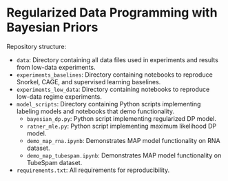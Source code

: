 # Regularized Data Programming with Bayesian Priors

Repository structure:

- `data`: Directory containing all data files used in experiments and results from low-data experiments.
- `experiments_baselines`: Directory containing notebooks to reproduce Snorkel, CAGE, and supervised learning baselines.
- `experiments_low_data`: Directory containing notebooks to reproduce low-data regime experiments.
- `model_scripts`: Directory containing Python scripts implementing labeling models and notebooks that demo functionality.
  - `bayesian_dp.py`: Python script implementing regularized DP model.
  - `ratner_mle.py`: Python script implementing maximum likelihood DP model.
  - `demo_map_rna.ipynb`: Demonstrates MAP model functionality on RNA dataset.
  - `demo_map_tubespam.ipynb`: Demonstrates MAP model functionality on TubeSpam dataset.
- `requirements.txt`: All requirements for reproducibility.
